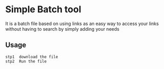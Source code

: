 # Simple Batch tool

It is a batch file based on using links as an easy way to access your links without having to search by simply adding your needs

## Usage

```batch
stp1  download the file 
stp2  Run the file
```
